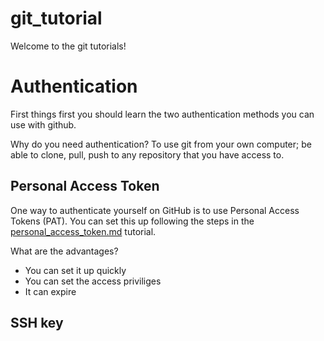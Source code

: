 # git_tutorial

Welcome to the git tutorials!

# Authentication

First things first you should learn the two authentication methods you can use with github.

Why do you need authentication? To use git from your own computer; be able to clone, pull, push to any repository that you have access to.

## Personal Access Token

One way to authenticate yourself on GitHub is to use Personal Access Tokens (PAT). You can set this up following the steps in the [personal_access_token.md](personal_access_token.md) tutorial.

What are the advantages?
 - You can set it up quickly
 - You can set the access priviliges
 - It can expire

## SSH key
